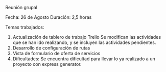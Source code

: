 Reunión grupal

Fecha: 26 de Agosto
Duración: 2,5 horas

Temas trabajados: 
1. Actualización de tablero de trabajo Trello
    Se modifican las actividades que se han ido realizando, y se incluyen las actividades pendientes. 
2. Desarrollo de configuración de rutas
3. Vista de formulario de oferta de servicios
4. Dificultades: Se encuentra dificultad para llevar lo ya realizado a un proyecto con express generator. 